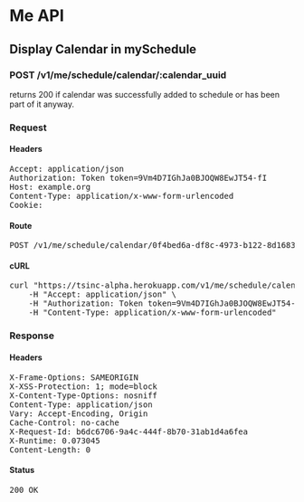 # Me API

## Display Calendar in mySchedule

### POST /v1/me/schedule/calendar/:calendar_uuid

returns 200 if calendar was successfully added to schedule or has been part of it anyway.
### Request

#### Headers

<pre>Accept: application/json
Authorization: Token token=9Vm4D7IGhJa0BJOQW8EwJT54-fI
Host: example.org
Content-Type: application/x-www-form-urlencoded
Cookie: </pre>

#### Route

<pre>POST /v1/me/schedule/calendar/0f4bed6a-df8c-4973-b122-8d16836ad996</pre>

#### cURL

<pre class="request">curl &quot;https://tsinc-alpha.herokuapp.com/v1/me/schedule/calendar/0f4bed6a-df8c-4973-b122-8d16836ad996&quot; -d &#39;&#39; -X POST \
	-H &quot;Accept: application/json&quot; \
	-H &quot;Authorization: Token token=9Vm4D7IGhJa0BJOQW8EwJT54-fI&quot; \
	-H &quot;Content-Type: application/x-www-form-urlencoded&quot;</pre>

### Response

#### Headers

<pre>X-Frame-Options: SAMEORIGIN
X-XSS-Protection: 1; mode=block
X-Content-Type-Options: nosniff
Content-Type: application/json
Vary: Accept-Encoding, Origin
Cache-Control: no-cache
X-Request-Id: b6dc6706-9a4c-444f-8b70-31ab1d4a6fea
X-Runtime: 0.073045
Content-Length: 0</pre>

#### Status

<pre>200 OK</pre>

